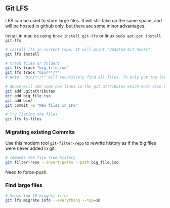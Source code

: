 
## Git LFS

LFS can be used to store large files. It will still take up the same space, and will be hosted in github only, but there are some minor advantages.

Install in mac os using `brew install git-lfs` or linux `sudo apt-get install git-lfs`

```sh
# install lfs in current repo, It will print "Updated Git hooks"
git lfs install

# track files or folders
git lfs track "big_file.iso"
git lfs track "bin/**/*"
# Note: "bin/**/*" will recursively find all files. To only put top level files, use "bin/*"

# Above will add some new lines in the git attributes which must also be commited
git add .gitattributes
git add big_file.iso
git add bin/
git commit -m "New files in LFS"

# Try listing the files
git lfs ls-files
```

### Migrating existing Commits

Use this modern tool `git-filter-repo` to rewrite history as if the big files were never added in git.

```sh
# removes the file from history
git filter-repo --invert-paths --path big_file.iso
```

Need to force-push.

### Find large files

```sh
# Shows top 10 biggest files
git lfs migrate info --everything --top=10
```
